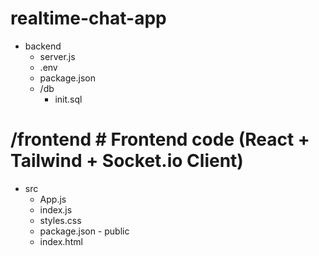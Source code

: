 #  realtime-chat-app
- backend       
   - server.js  
   - .env       
   - package.json 
   - /db        
      -  init.sql 

 # /frontend      # Frontend code (React + Tailwind + Socket.io Client)
   - src
       -  App.js  
       - index.js 
       - styles.css 
      -  package.json 
    - public
        - index.html 

